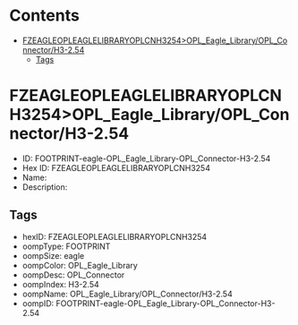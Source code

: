 



Contents
========

* [FZEAGLEOPLEAGLELIBRARYOPLCNH3254>OPL_Eagle_Library/OPL_Connector/H3-2.54](#fzeagleopleaglelibraryoplcnh3254opl_eagle_libraryopl_connectorh3-254)
	* [Tags](#tags)

# FZEAGLEOPLEAGLELIBRARYOPLCNH3254>OPL_Eagle_Library/OPL_Connector/H3-2.54

- ID: FOOTPRINT-eagle-OPL_Eagle_Library-OPL_Connector-H3-2.54
- Hex ID: FZEAGLEOPLEAGLELIBRARYOPLCNH3254
- Name: 
- Description: 

## Tags

- hexID: FZEAGLEOPLEAGLELIBRARYOPLCNH3254
- oompType: FOOTPRINT
- oompSize: eagle
- oompColor: OPL_Eagle_Library
- oompDesc: OPL_Connector
- oompIndex: H3-2.54
- oompName: OPL_Eagle_Library/OPL_Connector/H3-2.54
- oompID: FOOTPRINT-eagle-OPL_Eagle_Library-OPL_Connector-H3-2.54

